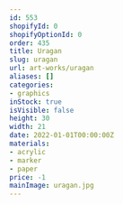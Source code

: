```yaml
---
id: 553
shopifyId: 0
shopifyOptionId: 0
order: 435
title: Uragan
slug: uragan
url: art-works/uragan
aliases: []
categories:
- graphics
inStock: true
isVisible: false
height: 30
width: 21
date: 2022-01-01T00:00:00Z
materials:
- acrylic
- marker
- paper
price: -1
mainImage: uragan.jpg
---
```

